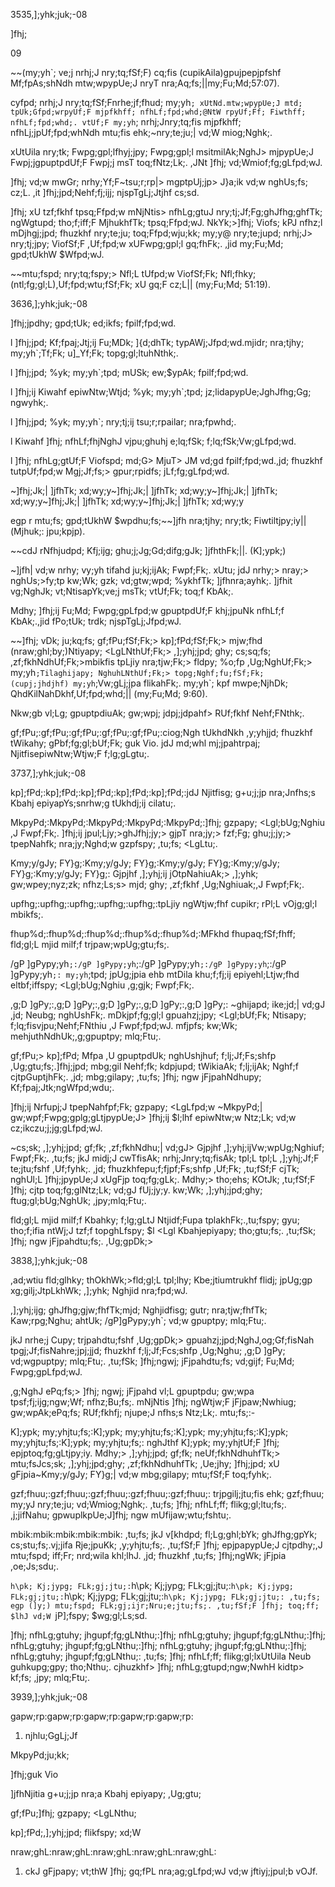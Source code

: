 3535,];yhk;juk;-08

]fhj;

09

~~(my;yh`; ve;j nrhj;J nry;tq;fSf;F) cq;fis (cupikAila)gpujpepjpfshf Mf;fpAs;shNdh mtw;wpypUe;J nryT nra;Aq;fs;||my;Fu;Md;57:07).

cyfpd; nrhj;J nry;tq;fSf;Fnrhe;jf;fhud; my;yh`; xUtNd.mtw;wpypUe;J mtd; tpUk;Gfpd;wrpyUf;F mjpfkhff; nfhLf;fpd;whd;@NtW rpyUf;Ff; Fiwthff; nfhLf;fpd;whd;. vtUf;F my;yh`; nrhj;Jnry;tq;fis mjpfkhff; nfhLj;jpUf;fpd;whNdh mtu;fis ehk;~nry;te;ju;| vd;W miog;Nghk;.

xUtUila nry;tk; Fwpg;gpl;lfhyj;jpy; Fwpg;gpl;l msitmilAk;NghJ> mjpypUe;J Fwpj;jgpuptpdUf;F Fwpj;j msT toq;fNtz;Lk;. ,JNt ]fhj; vd;Wmiof;fg;gLfpd;wJ.

]fhj; vd;w mwGr; nrhy;Yf;F~tsu;r;rp|> mgptpUj;jp> J}a;ik vd;w nghUs;fs; cz;L. ,it ]fhj;jpd;Nehf;fj;ijj; njspTgLj;Jtjhf cs;sd.

]fhj; xU tzf;fkhf tpsq;Ffpd;w mNjNtis> nfhLg;gtuJ nry;tj;Jf;Fg;ghJfhg;ghfTk; ngWgtupd; tho;f;iff;F MjhukhfTk; tpsq;Ffpd;wJ. NkYk;>]fhj; Viofs; kPJ nfhz;l mDjhgj;jpd; fhuzkhf nry;te;ju; toq;Ffpd;wju;kk; my;y@ nry;te;jupd; nrhj;J> nry;tj;jpy; ViofSf;F ,Uf;fpd;w xUFwpg;gpl;l gq;fhFk;. ,jid my;Fu;Md; gpd;tUkhW $Wfpd;wJ.

~~mtu;fspd; nry;tq;fspy;> Nfl;L tUfpd;w ViofSf;Fk; Nfl;fhky; (ntl;fg;gl;L),Uf;fpd;wtu;fSf;Fk; xU gq;F cz;L|| (my;Fu;Md; 51:19).

3636,];yhk;juk;-08

]fhj;jpdhy; gpd;tUk; ed;ikfs; fpilf;fpd;wd.

l ]fhj;jpd; Kf;fpaj;Jtj;ij Fu;MDk; ]{d;dhTk; typAWj;Jfpd;wd.mjidr; nra;tjhy; my;yh`;Tf;Fk; u]_Yf;Fk; topg;gl;ltuhNthk;.

l ]fhj;jpd; %yk; my;yh`;tpd; mUSk; ew;$ypAk; fpilf;fpd;wd.

l ]fhj;ij Kiwahf epiwNtw;Wtjd; %yk; my;yh`;tpd; jz;lidapypUe;JghJfhg;Gg; ngwyhk;.

l ]fhj;jpd; %yk; my;yh`; nry;tj;ij tsu;r;rpailar; nra;fpwhd;.

l Kiwahf ]fhj; nfhLf;fhjNghJ vjpu;ghuhj e\;lq;fSk; f\;lq;fSk;Vw;gLfpd;wd.

l ]fhj; nfhLg;gtUf;F Viofspd; md;G> MjuT> JM vd;gd fpilf;fpd;wd.,jd; fhuzkhf tutpUf;fpd;w Mgj;Jf;fs;> gpur;rpidfs; jLf;fg;gLfpd;wd.

~]fhj;Jk;| ]jfhTk; xd;wy;y~]fhj;Jk;| ]jfhTk; xd;wy;y~]fhj;Jk;| ]jfhTk; xd;wy;y~]fhj;Jk;| ]jfhTk; xd;wy;y~]fhj;Jk;| ]jfhTk; xd;wy;y

egp r mtu;fs; gpd;tUkhW $wpdhu;fs;~~]jfh nra;tjhy; nry;tk; Fiwtiltjpy;iy||(Mjhuk;: jpu;kpjp).

~~cdJ rNfhjudpd; Kfj;ijg; ghu;j;Jg;Gd;difg;gJk; ]jfhthFk;||. (K];ypk;)

~]jfh| vd;w nrhy; vy;yh tifahd ju;kj;ijAk; Fwpf;Fk;. xUtu; jdJ nrhy;> nray;> nghUs;>fy;tp kw;Wk; gzk; vd;gtw;wpd; %ykhfTk; ]jfhnra;ayhk;. ]jfhit vg;NghJk; vt;NtisapYk;ve;j msTk; vtUf;Fk; toq;f KbAk;.

Mdhy; ]fhj;ij Fu;Md; Fwpg;gpLfpd;w gpuptpdUf;F khj;jpuNk nfhLf;f KbAk;.,jid fPo;tUk; trdk; njspTgLj;Jfpd;wJ.

~~]fhj; vDk; ju;kq;fs; gf;fPu;fSf;Fk;> kp];fPd;fSf;Fk;> mjw;fhd (nraw;ghl;by;)Ntiyapy; <LgLNthUf;Fk;> ,];yhj;jpd; ghy; cs;sq;fs; ,zf;fkhNdhUf;Fk;>mbikfis tpLjiy nra;tjw;Fk;> fldpy; %o;fp ,Ug;NghUf;Fk;> my;yh`;Tilaghijapy; NghuhLNthUf;Fk;> topg;Nghf;fu;fSf;Fk; (cupj;jhdjhf) my;yh`;Vw;gLj;jpa flikahFk;. my;yh`; kpf mwpe;NjhDk; QhdKilNahDkhf,Uf;fpd;whd;|| (my;Fu;Md; 9:60).

Nkw;gb vl;Lg; gpuptpdiuAk; gw;wpj; jdpj;jdpahf> RUf;fkhf Nehf;FNthk;.

gf;fPu;:gf;fPu;:gf;fPu;:gf;fPu;:gf;fPu;:ciog;Ngh tUkhdNkh ,y;yhjjd; fhuzkhf tWikahy; gPbf;fg;gl;bUf;Fk; guk Vio. jdJ md;whl mj;jpahtrpaj; NjitfisepiwNtw;Wtjw;F f\;lg;gLgtu;.

3737,];yhk;juk;-08

kp];fPd;:kp];fPd;:kp];fPd;:kp];fPd;:kp];fPd;:jdJ Njitfisg; g+u;j;jp nra;Jnfhs;s Kbahj epiyapYs;snrhw;g tUkhdj;ij cilatu;.

MkpyPd;:MkpyPd;:MkpyPd;:MkpyPd;:MkpyPd;:]fhj; gzpapy; <Lgl;bUg;Nghiu ,J Fwpf;Fk;. ]fhj;ij jpul;Ljy;>ghJfhj;jy;> gjpT nra;jy;> fzf;Fg; ghu;j;jy;> tpepNahfk; nra;jy;Nghd;w gzpfspy; ,tu;fs; <LgLtu;.

Kmy;y/gJy; FY}g;:Kmy;y/gJy; FY}g;:Kmy;y/gJy; FY}g;:Kmy;y/gJy; FY}g;:Kmy;y/gJy; FY}g;: Gjpjhf ,];yhj;ij jOtpNahiuAk;> ,];yhk; gw;wpey;nyz;zk; nfhz;Ls;s> mjd; ghy; ,zf;fkhf ,Ug;Nghiuak;,J Fwpf;Fk;.

upfhg;:upfhg;:upfhg;:upfhg;:upfhg;:tpLjiy ngWtjw;fhf cupikr; rPl;L vOjg;gl;l mbikfs;.

fhup%d;:fhup%d;:fhup%d;:fhup%d;:fhup%d;:MFkhd fhupaq;fSf;fhff; fld;gl;L mjid milf;f trjpaw;wpUg;gtu;fs;.

/gP ]gPypy;yh`;:/gP ]gPypy;yh`;:/gP ]gPypy;yh`;:/gP ]gPypy;yh`;:/gP ]gPypy;yh`;: my;yh`;tpd; jpUg;jpia ehb mtDila khu;f;fj;ij epiyehl;Ltjw;fhd eltbf;iffspy; <Lgl;bUg;Nghiu ,g;gjk; Fwpf;Fk;.

,g;D ]gPy;:,g;D ]gPy;:,g;D ]gPy;:,g;D ]gPy;:,g;D ]gPy;: ~ghijapd; ike;jd;| vd;gJ ,jd; Neubg; nghUshFk;. mDkjpf;fg;gl;l gpuahzj;jpy; <Lgl;bUf;Fk; Ntisapy; f\;lq;fisvjpu;Nehf;FNthiu ,J Fwpf;fpd;wJ. mfjpfs; kw;Wk; mehjuthNdhUk;,g;gpuptpy; mlq;Ftu;.

gf;fPu;> kp];fPd; Mfpa ,U gpuptpdUk; nghUshjhuf; f\;lj;Jf;Fs;shfp ,Ug;gtu;fs;.]fhj;jpd; mbg;gil Nehf;fk; kdpjupd; tWikiaAk; f\;lj;ijAk; Nghf;f cjtpGuptjhFk;. ,jd; mbg;gilapy; ,tu;fs; ]fhj; ngw jFjpahNdhupy; Kf;fpaj;Jtk;ngWfpd;wdu;.

]fhj;ij Nrfupj;J tpepNahfpf;Fk; gzpapy; <LgLfpd;w ~MkpyPd;| gw;wpf;Fwpg;gplg;gLtjpypUe;J> ]fhj;ij $l;lhf epiwNtw;w Ntz;Lk; vd;w cz;ikczu;j;jg;gLfpd;wJ.

~cs;sk; ,];yhj;jpd; gf;fk; ,zf;fkhNdhu;| vd;gJ> Gjpjhf ,];yhj;ijVw;wpUg;Nghiuf; Fwpf;Fk;. ,tu;fs; jkJ midj;J cwTfisAk; nrhj;Jnry;tq;fisAk; tpl;L tpl;L ,];yhj;Jf;F te;jtu;fshf ,Uf;fyhk;. ,jd; fhuzkhfepu;f;fjpf;Fs;shfp ,Uf;Fk; ,tu;fSf;F cjTk; nghUl;L ]fhj;jpypUe;J xUgFjp toq;fg;gLk;. Mdhy;> tho;ehs; KOtJk; ,tu;fSf;F ]fhj; cjtp toq;fg;glNtz;Lk; vd;gJ fUj;jy;y. kw;Wk; ,];yhj;jpd;ghy; ftug;gl;bUg;NghUk; ,jpy;mlq;Ftu;.

fld;gl;L mjid milf;f Kbahky; f\;lg;gLtJ Ntjidf;Fupa tplakhFk;.,tu;fspy; gyu; tho;f;ifia ntWj;J tzf;f topghLfspy; $l <Lgl Kbahjepiyapy; tho;gtu;fs;. ,tu;fSk; ]fhj; ngw jFjpahdtu;fs;. ,Ug;gpDk;>

3838,];yhk;juk;-08

,ad;wtiu fld;glhky; thOkhWk;>fld;gl;L tpl;lhy; Kbe;jtiumtrukhf flidj; jpUg;gp xg;gilj;JtpLkhWk; ,];yhk; Nghjid nra;fpd;wJ.

,];yhj;ijg; ghJfhg;gjw;fhfTk;mjd; Nghjidfisg; gutr; nra;tjw;fhfTk; Kaw;rpg;Nghu; ahtUk; /gP]gPypy;yh`; vd;w gpuptpy; mlq;Ftu;.

jkJ nrhe;j Cupy; trjpahdtu;fshf ,Ug;gpDk;> gpuahzj;jpd;NghJ,og;Gf;fisNah tpgj;Jf;fisNahre;jpj;jjd; fhuzkhf f\;lj;Jf;Fcs;shfp ,Ug;Nghu; ,g;D ]gPy; vd;wgpuptpy; mlq;Ftu;. ,tu;fSk; ]fhj;ngwj; jFjpahdtu;fs; vd;gijf; Fu;Md; Fwpg;gpLfpd;wJ.

,g;NghJ ePq;fs;> ]fhj; ngwj; jFjpahd vl;L gpuptpdu; gw;wpa tpsf;fj;ijg;ngw;Wf; nfhz;Bu;fs;. mNjNtis ]fhj; ngWtjw;F jFjpaw;Nwhiug; gw;wpAk;ePq;fs; RUf;fkhfj; njupe;J nfhs;s Ntz;Lk;. mtu;fs;:-

K];ypk; my;yhjtu;fs;:K];ypk; my;yhjtu;fs;:K];ypk; my;yhjtu;fs;:K];ypk; my;yhjtu;fs;:K];ypk; my;yhjtu;fs;: nghJthf K];ypk; my;yhjtUf;F ]fhj; epjptoq;fg;gLtjpy;iy. Mdhy;> ,];yhj;jpd; gf;fk; neUf;fkhNdhuhfTk;> mtu;fsJcs;sk; ,];yhj;jpd;ghy; ,zf;fkhNdhuhfTk; ,Ue;jhy; ]fhj;jpd; xU gFjpia~Kmy;y/gJy; FY}g;| vd;w mbg;gilapy; mtu;fSf;F toq;fyhk;.

gzf;fhuu;:gzf;fhuu;:gzf;fhuu;:gzf;fhuu;:gzf;fhuu;: trjpgilj;jtu;fis ehk; gzf;fhuu; my;yJ nry;te;ju; vd;Wmiog;Nghk;. ,tu;fs; ]fhj; nfhLf;ff; flikg;gl;ltu;fs;. ,j;jifNahu; gpwuplkpUe;J]fhj; ngw mUfijaw;wtu;fshtu;.

mbik:mbik:mbik:mbik:mbik: ,tu;fs; jkJ v[khdpd; fl;Lg;ghl;bYk; ghJfhg;gpYk; cs;stu;fs;.vj;jifa Rje;jpuKk; ,y;yhjtu;fs;. ,tu;fSf;F ]fhj; epjpapypUe;J cjtpdhy;,J mtu;fspd; iff;Fr; nrd;wila khl;lhJ. ,jd; fhuzkhf ,tu;fs; ]fhj;ngWk; jFjpia ,oe;Js;sdu;.

`h\pk; Kj;jypg; FLk;gj;jtu;:`h\pk; Kj;jypg; FLk;gj;jtu;:`h\pk; Kj;jypg; FLk;gj;jtu;:`h\pk; Kj;jypg; FLk;gj;jtu;:`h\pk; Kj;jypg; FLk;gj;jtu;: ,tu;fs; egp (]y;) mtu;fspd; FLk;gj;ijr;Nru;e;jtu;fs;. ,tu;fSf;F ]fhj; toq;ff; $lhJ vd;W `jP];fspy; $wg;gl;Ls;sd.

]fhj; nfhLg;gtuhy; jhgupf;fg;gLNthu;:]fhj; nfhLg;gtuhy; jhgupf;fg;gLNthu;:]fhj; nfhLg;gtuhy; jhgupf;fg;gLNthu;:]fhj; nfhLg;gtuhy; jhgupf;fg;gLNthu;:]fhj; nfhLg;gtuhy; jhgupf;fg;gLNthu;: ,tu;fs; ]fhj; nfhLf;ff; flikg;gl;lxUtUila Neub guhkupg;gpy; tho;Nthu;. cjhuzkhf> ]fhj; nfhLg;gtupd;ngw;NwhH kidtp> kf;fs; ,jpy; mlq;Ftu;.

3939,];yhk;juk;-08

gapw;rp:gapw;rp:gapw;rp:gapw;rp:gapw;rp:

1. njhlu;GgLj;Jf

MkpyPd;ju;kk;

]fhj;guk Vio

]jfhNjitia g+u;j;jp nra;a Kbahj epiyapy; ,Ug;gtu;

gf;fPu;]fhj; gzpapy; <LgLNthu;

kp];fPd;,];yhj;jpd; flikfspy; xd;W

nraw;ghL:nraw;ghL:nraw;ghL:nraw;ghL:nraw;ghL:

1. ckJ gFjpapy; vt;thW ]fhj; gq;fPL nra;ag;gLfpd;wJ vd;w jftiyj;jpul;b vOJf.